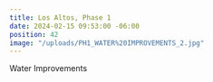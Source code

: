 ```yaml
---
title: Los Altos, Phase 1
date: 2024-02-15 09:53:00 -06:00
position: 42
image: "/uploads/PH1_WATER%20IMPROVEMENTS_2.jpg"
---
```


Water Improvements